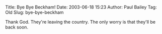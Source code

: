Title: Bye Bye Beckham!
Date: 2003-06-18 15:23
Author: Paul Bailey
Tag: Old
Slug: bye-bye-beckham

Thank God. They're leaving the country. The only worry is that they'll
be back soon.
